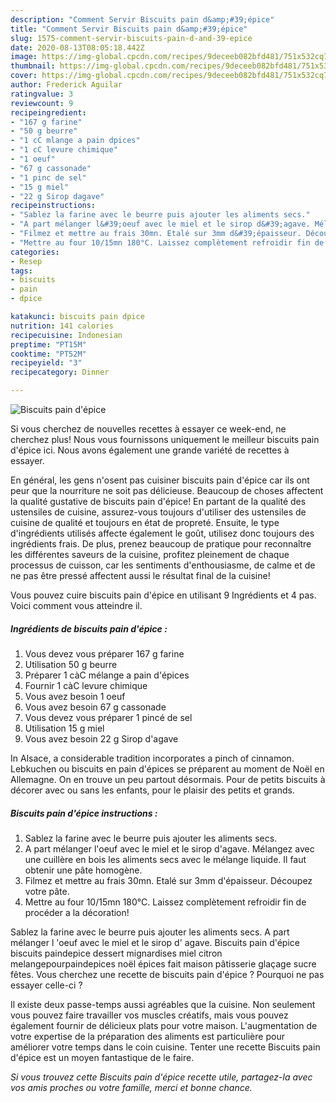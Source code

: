 ```yaml
---
description: "Comment Servir Biscuits pain d&amp;#39;épice"
title: "Comment Servir Biscuits pain d&amp;#39;épice"
slug: 1575-comment-servir-biscuits-pain-d-and-39-epice
date: 2020-08-13T08:05:18.442Z
image: https://img-global.cpcdn.com/recipes/9deceeb082bfd481/751x532cq70/biscuits-pain-depice-photo-principale-de-la-recette.jpg
thumbnail: https://img-global.cpcdn.com/recipes/9deceeb082bfd481/751x532cq70/biscuits-pain-depice-photo-principale-de-la-recette.jpg
cover: https://img-global.cpcdn.com/recipes/9deceeb082bfd481/751x532cq70/biscuits-pain-depice-photo-principale-de-la-recette.jpg
author: Frederick Aguilar
ratingvalue: 3
reviewcount: 9
recipeingredient:
- "167 g farine"
- "50 g beurre"
- "1 cC mlange a pain dpices"
- "1 cC levure chimique"
- "1 oeuf"
- "67 g cassonade"
- "1 pinc de sel"
- "15 g miel"
- "22 g Sirop dagave"
recipeinstructions:
- "Sablez la farine avec le beurre puis ajouter les aliments secs."
- "A part mélanger l&#39;oeuf avec le miel et le sirop d&#39;agave. Mélangez avec une cuillère en bois les aliments secs avec le mélange liquide. Il faut obtenir une pâte homogène."
- "Filmez et mettre au frais 30mn. Etalé sur 3mm d&#39;épaisseur. Découpez votre pâte."
- "Mettre au four 10/15mn 180°C. Laissez complètement refroidir fin de procéder a la décoration!"
categories:
- Resep
tags:
- biscuits
- pain
- dpice

katakunci: biscuits pain dpice 
nutrition: 141 calories
recipecuisine: Indonesian
preptime: "PT15M"
cooktime: "PT52M"
recipeyield: "3"
recipecategory: Dinner

---
```



![Biscuits pain d&#39;épice](https://img-global.cpcdn.com/recipes/9deceeb082bfd481/751x532cq70/biscuits-pain-depice-photo-principale-de-la-recette.jpg)

Si vous cherchez de nouvelles recettes à essayer ce week-end, ne cherchez plus! Nous vous fournissons uniquement le meilleur biscuits pain d&#39;épice ici. Nous avons également une grande variété de recettes à essayer.

En général, les gens n'osent pas cuisiner biscuits pain d&#39;épice car ils ont peur que la nourriture ne soit pas délicieuse. Beaucoup de choses affectent la qualité gustative de biscuits pain d&#39;épice! En partant de la qualité des ustensiles de cuisine, assurez-vous toujours d'utiliser des ustensiles de cuisine de qualité et toujours en état de propreté. Ensuite, le type d'ingrédients utilisés affecte également le goût, utilisez donc toujours des ingrédients frais. De plus, prenez beaucoup de pratique pour reconnaître les différentes saveurs de la cuisine, profitez pleinement de chaque processus de cuisson, car les sentiments d'enthousiasme, de calme et de ne pas être pressé affectent aussi le résultat final de la cuisine!

<!--inarticleads1-->

Vous pouvez cuire biscuits pain d&#39;épice en utilisant 9 Ingrédients et 4 pas. Voici comment vous atteindre il.

##### Ingrédients de biscuits pain d&#39;épice :

1. Vous devez vous préparer 167 g farine
1. Utilisation 50 g beurre
1. Préparer 1 càC mélange a pain d&#39;épices
1. Fournir 1 càC levure chimique
1. Vous avez besoin 1 oeuf
1. Vous avez besoin 67 g cassonade
1. Vous devez vous préparer 1 pincé de sel
1. Utilisation 15 g miel
1. Vous avez besoin 22 g Sirop d&#39;agave


In Alsace, a considerable tradition incorporates a pinch of cinnamon. Lebkuchen ou biscuits en pain d&#39;épices se préparent au moment de Noël en Allemagne. On en trouve un peu partout désormais. Pour de petits biscuits à décorer avec ou sans les enfants, pour le plaisir des petits et grands. 

<!--inarticleads2-->

##### Biscuits pain d&#39;épice instructions :

1. Sablez la farine avec le beurre puis ajouter les aliments secs.
1. A part mélanger l&#39;oeuf avec le miel et le sirop d&#39;agave. Mélangez avec une cuillère en bois les aliments secs avec le mélange liquide. Il faut obtenir une pâte homogène.
1. Filmez et mettre au frais 30mn. Etalé sur 3mm d&#39;épaisseur. Découpez votre pâte.
1. Mettre au four 10/15mn 180°C. Laissez complètement refroidir fin de procéder a la décoration!


Sablez la farine avec le beurre puis ajouter les aliments secs. A part mélanger l &#39;oeuf avec le miel et le sirop d&#39; agave. Biscuits pain d&#39;épice biscuits paindepice dessert mignardises miel citron melangepourpaindepices noël épices fait maison pâtisserie glaçage sucre fêtes. Vous cherchez une recette de biscuits pain d&#39;épice ? Pourquoi ne pas essayer celle-ci ? 

<!--inarticleads1-->

<p>
Il existe deux passe-temps aussi agréables que la cuisine. Non seulement vous pouvez faire travailler vos muscles créatifs, mais vous pouvez également fournir de délicieux plats pour votre maison. L'augmentation de votre expertise de la préparation des aliments est particulière pour améliorer votre temps dans le coin cuisine. Tenter une recette Biscuits pain d&#39;épice est un moyen fantastique de le faire.
</p>

<p>
<i>Si vous trouvez cette Biscuits pain d&#39;épice recette utile, partagez-la avec vos amis proches ou votre famille, merci et bonne chance.</i>
</p>
